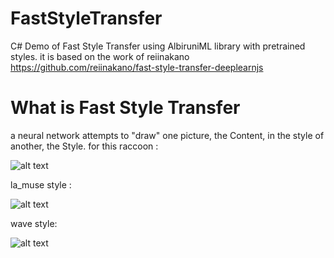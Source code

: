 # FastStyleTransfer
C# Demo of Fast Style Transfer using AlbiruniML library with pretrained styles.
it is based on the work of reiinakano
https://github.com/reiinakano/fast-style-transfer-deeplearnjs

# What is Fast Style Transfer
a neural network attempts to "draw" one picture, the Content, in the style of another, the Style.
for this raccoon :

![alt text](https://raw.githubusercontent.com/mashmawy/FastStyleTransfer/master/FastStyleTransfer/images/raccoon.jpg)

la_muse style :

![alt text](https://raw.githubusercontent.com/mashmawy/FastStyleTransfer/master/FastStyleTransfer/images/la_muse.png)

wave style:

![alt text](https://raw.githubusercontent.com/mashmawy/FastStyleTransfer/master/FastStyleTransfer/images/wave.jpg)

